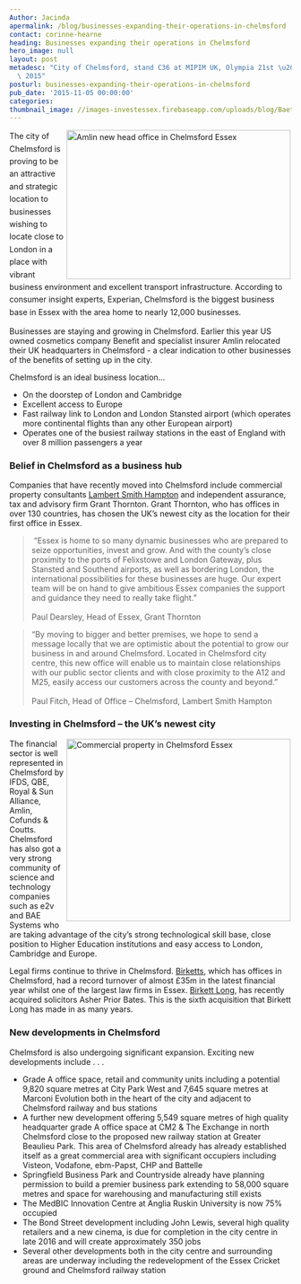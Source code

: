 ```yaml
---
Author: Jacinda
apermalink: /blog/businesses-expanding-their-operations-in-chelmsford
contact: corinne-hearne
heading: Businesses expanding their operations in Chelmsford
hero_image: null
layout: post
metadesc: "City of Chelmsford, stand C36 at MIPIM UK, Olympia 21st \u2013 23rd October\
  \ 2015"
posturl: businesses-expanding-their-operations-in-chelmsford
pub_date: '2015-11-05 00:00:00'
categories:
thumbnail_image: //images-investessex.firebaseapp.com/uploads/blog/Baetelle_mini.jpg
---
```


<p><span style='line-height: 1.6;'><img alt='Amlin new head office in Chelmsford Essex' src='//images-investessex.firebaseapp.com/uploads/blog/Amlin_400.jpg' style='width: 400px; height: 266px; margin-left: 2px; margin-right: 2px; float: right;'/>The city of Chelmsford is proving to be an attractive and strategic location to businesses wishing to locate close to London in a place with vibrant business environment and excellent transport infrastructure. According to consumer insight experts, Experian, Chelmsford is the biggest business base in Essex with the area home to nearly 12,000 businesses.</span></p><p>Businesses are staying and growing in Chelmsford. Earlier this year US owned cosmetics company Benefit and specialist insurer Amlin relocated their UK headquarters in Chelmsford - a clear indication to other businesses of the benefits of setting up in the city.</p><p>Chelmsford is an ideal business location…</p><ul><li>On the doorstep of London and Cambridge</li><li>Excellent access to Europe</li><li>Fast railway link to London and London Stansted airport (which operates more continental flights than any other European airport)</li><li>Operates one of the busiest railway stations in the east of England with over 8 million passengers a year</li></ul><h3>Belief in Chelmsford as a business hub</h3><p>Companies that have recently moved into Chelmsford include commercial property consultants <a href='http://investessex.co.uk/partners/commercial-property' target='_blank'>Lambert Smith Hampton</a> and independent assurance, tax and advisory firm Grant Thornton. Grant Thornton, who has offices in over 130 countries, has chosen the UK’s newest city as the location for their first office in Essex.</p><blockquote><p> “Essex is home to so many dynamic businesses who are prepared to seize opportunities, invest and grow. And with the county’s close proximity to the ports of Felixstowe and London Gateway, plus Stansted and Southend airports, as well as bordering London, the international possibilities for these businesses are huge. Our expert team will be on hand to give ambitious Essex companies the support and guidance they need to really take flight.”<br/><br/>Paul Dearsley, Head of Essex, Grant Thornton</p></blockquote><blockquote><p>“By moving to bigger and better premises, we hope to send a message locally that we are optimistic about the potential to grow our business in and around Chelmsford. Located in Chelmsford city centre, this new office will enable us to maintain close relationships with our public sector clients and with close proximity to the A12 and M25, easily access our customers across the county and beyond.”<br/><br/>Paul Fitch, Head of Office – Chelmsford, Lambert Smith Hampton</p></blockquote><h3><span style='line-height: 1.2;'>Investing in Chelmsford – the UK’s newest city</span></h3><p><img alt='Commercial property in Chelmsford Essex' src='//images-investessex.firebaseapp.com/uploads/blog/Chelmsford_veco_400.jpg' style='width: 400px; height: 325px; margin-left: 2px; margin-right: 2px; float: right;'/>The financial sector is well represented in Chelmsford by IFDS, QBE, Royal &amp; Sun Alliance, Amlin, Cofunds &amp; Coutts. Chelmsford has also got a very strong community of science and technology companies such as e2v and BAE Systems who are taking advantage of the city’s strong technological skill base, close position to Higher Education institutions and easy access to London, Cambridge and Europe.</p><p>Legal firms continue to thrive in Chelmsford. <a href='http://investessex.co.uk/partners/legal' target='_blank'>Birketts</a>, which has offices in Chelmsford, had a record turnover of almost £35m in the latest financial year whilst one of the largest law firms in Essex. <a href='http://investessex.co.uk/partners/legal' target='_blank'>Birkett Long</a>, has recently acquired solicitors Asher Prior Bates. This is the sixth acquisition that Birkett Long has made in as many years.</p><h3>New developments in Chelmsford</h3><p>Chelmsford is also undergoing significant expansion. Exciting new developments include . . .</p><ul><li>Grade A office space, retail and community units including a potential 9,820 square metres at City Park West and 7,645 square metres at Marconi Evolution both in the heart of the city and adjacent to Chelmsford railway and bus stations</li><li>A further new development offering 5,549 square metres of high quality headquarter grade A office space at CM2 &amp; The Exchange in north Chelmsford close to the proposed new railway station at Greater Beaulieu Park. This area of Chelmsford already has already established itself as a great commercial area with significant occupiers including Visteon, Vodafone, ebm-Papst, CHP and Battelle</li><li>Springfield Business Park and Countryside already have planning permission to build a premier business park extending to 58,000 square metres and space for warehousing and manufacturing still exists</li><li>The MedBIC Innovation Centre at Anglia Ruskin University is now 75% occupied</li><li>The Bond Street development including John Lewis, several high quality retailers and a new cinema, is due for completion in the city centre in late 2016 and will create approximately 350 jobs</li><li>Several other developments both in the city centre and surrounding areas are underway including the redevelopment of the Essex Cricket ground and Chelmsford railway station</li></ul>